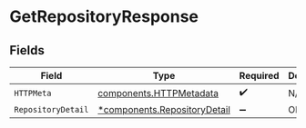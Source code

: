 # GetRepositoryResponse


## Fields

| Field                                                                       | Type                                                                        | Required                                                                    | Description                                                                 |
| --------------------------------------------------------------------------- | --------------------------------------------------------------------------- | --------------------------------------------------------------------------- | --------------------------------------------------------------------------- |
| `HTTPMeta`                                                                  | [components.HTTPMetadata](../../models/components/httpmetadata.md)          | :heavy_check_mark:                                                          | N/A                                                                         |
| `RepositoryDetail`                                                          | [*components.RepositoryDetail](../../models/components/repositorydetail.md) | :heavy_minus_sign:                                                          | OK                                                                          |